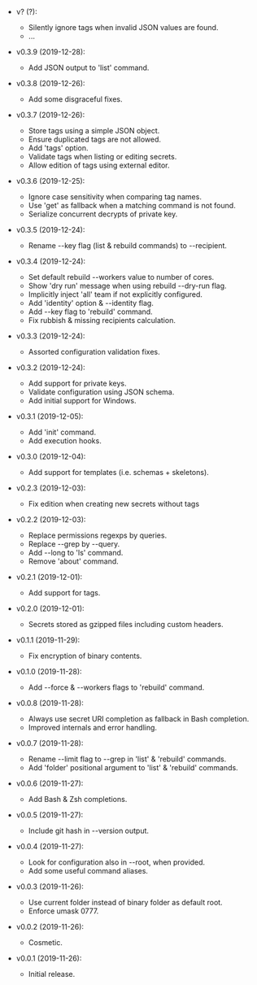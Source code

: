 - v? (?):
    + Silently ignore tags when invalid JSON values are found.
    + ...

- v0.3.9 (2019-12-28):
    + Add JSON output to 'list' command.

- v0.3.8 (2019-12-26):
    + Add some disgraceful fixes.

- v0.3.7 (2019-12-26):
    + Store tags using a simple JSON object.
    + Ensure duplicated tags are not allowed.
    + Add 'tags' option.
    + Validate tags when listing or editing secrets.
    + Allow edition of tags using external editor.

- v0.3.6 (2019-12-25):
    + Ignore case sensitivity when comparing tag names.
    + Use 'get' as fallback when a matching command is not found.
    + Serialize concurrent decrypts of private key.

- v0.3.5 (2019-12-24):
    + Rename --key flag (list & rebuild commands) to --recipient.

- v0.3.4 (2019-12-24):
    + Set default rebuild --workers value to number of cores.
    + Show 'dry run' message when using rebuild --dry-run flag.
    + Implicitly inject 'all' team if not explicitly configured.
    + Add 'identity' option & --identity flag.
    + Add --key flag to 'rebuild' command.
    + Fix rubbish & missing recipients calculation.

- v0.3.3 (2019-12-24):
    + Assorted configuration validation fixes.

- v0.3.2 (2019-12-24):
    + Add support for private keys.
    + Validate configuration using JSON schema.
    + Add initial support for Windows.

- v0.3.1 (2019-12-05):
    + Add 'init' command.
    + Add execution hooks.

- v0.3.0 (2019-12-04):
    + Add support for templates (i.e. schemas + skeletons).

- v0.2.3 (2019-12-03):
    + Fix edition when creating new secrets without tags

- v0.2.2 (2019-12-03):
    + Replace permissions regexps by queries.
    + Replace --grep by --query.
    + Add --long to 'ls' command.
    + Remove 'about' command.

- v0.2.1 (2019-12-01):
    + Add support for tags.

- v0.2.0 (2019-12-01):
    + Secrets stored as gzipped files including custom headers.

- v0.1.1 (2019-11-29):
    + Fix encryption of binary contents.

- v0.1.0 (2019-11-28):
    + Add --force & --workers flags to 'rebuild' command.

- v0.0.8 (2019-11-28):
    + Always use secret URI completion as fallback in Bash completion.
    + Improved internals and error handling.

- v0.0.7 (2019-11-28):
    + Rename --limit flag to --grep in 'list' & 'rebuild' commands.
    + Add 'folder' positional argument to 'list' & 'rebuild' commands.

- v0.0.6 (2019-11-27):
    + Add Bash & Zsh completions.

- v0.0.5 (2019-11-27):
    + Include git hash in --version output.

- v0.0.4 (2019-11-27):
    + Look for configuration also in --root, when provided.
    + Add some useful command aliases.

- v0.0.3 (2019-11-26):
    + Use current folder instead of binary folder as default root.
    + Enforce umask 0777.

- v0.0.2 (2019-11-26):
    + Cosmetic.

- v0.0.1 (2019-11-26):
    + Initial release.

